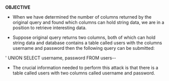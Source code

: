 **OBJECTIVE**

- When we have determined the number of columns returned by the original query and found which columns can hold string data, we are in a position to retrieve interesting data.

- Suppose original query returns two columns, both of which can hold string data and database contains a table called users with the columns username and password then the following query can be submitted:

' UNION SELECT username, password FROM users--

 - The crucial information needed to perform this attack is that there is a table called users with two columns called username and password.

